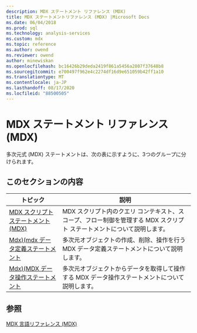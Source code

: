 ```yaml
---
description: MDX ステートメント リファレンス (MDX)
title: MDX ステートメントリファレンス (MDX) |Microsoft Docs
ms.date: 06/04/2018
ms.prod: sql
ms.technology: analysis-services
ms.custom: mdx
ms.topic: reference
ms.author: owend
ms.reviewer: owend
author: minewiskan
ms.openlocfilehash: bc16426b29deda2419f861a5456a2807f37648b8
ms.sourcegitcommit: e700497f962e4c2274df16d9e651059b42ff1a10
ms.translationtype: MT
ms.contentlocale: ja-JP
ms.lasthandoff: 08/17/2020
ms.locfileid: "88500505"
---
```

# <a name="mdx-statement-reference-mdx"></a>MDX ステートメント リファレンス (MDX)


  多次元式 (MDX) ステートメントは、次の表に示すように、3つのグループに分けられます。  
  
## <a name="in-this-section"></a>このセクションの内容  
  
|トピック|説明|  
|-----------|-----------------|  
|[MDX スクリプト ステートメント &#40;MDX&#41;](../mdx/mdx-scripting-statements-mdx.md)|MDX スクリプト内のクエリ コンテキスト、スコープ、フロー制御を管理する MDX スクリプト ステートメントについて説明します。|  
|[Mdx&#41;&#40;mdx データ定義ステートメント ](../mdx/mdx-data-definition-statements-mdx.md)|多次元オブジェクトの作成、削除、操作を行う MDX データ定義ステートメントについて説明します。|  
|[Mdx&#41;&#40;MDX データ操作ステートメント ](../mdx/mdx-data-manipulation-statements-mdx.md)|多次元オブジェクトからデータを取得して操作する MDX データ操作ステートメントについて説明します。|  
  
## <a name="see-also"></a>参照  
 [MDX 言語リファレンス &#40;MDX&#41;](../mdx/mdx-language-reference-mdx.md)  
  
  
